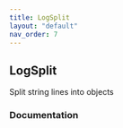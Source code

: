 ```yaml
---
title: LogSplit
layout: "default"
nav_order: 7
---
```

## LogSplit
Split string lines into objects
  
### Documentation
